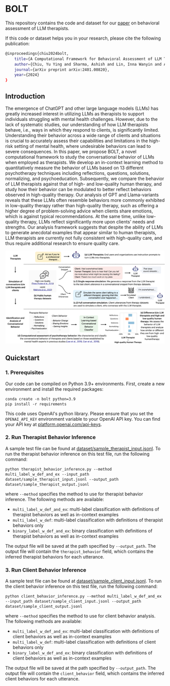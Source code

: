 # BOLT

This repository contains the code and dataset for our [paper](https://arxiv.org/abs/2401.00820) on behavioral assessment of LLM therapists.


If this code or dataset helps you in your research, please cite the following publication:
```bash
@inproceedings{chiu2024bolt,
    title={A Computational Framework for Behavioral Assessment of LLM Therapists},
    author={Chiu, Yu Ying and Sharma, Ashish and Lin, Inna Wanyin and Althoff, Tim},
	journal={arXiv preprint arXiv:2401.00820},
	year={2024}
}
```


## Introduction
The emergence of ChatGPT and other large language models (LLMs) has greatly increased interest in utilizing LLMs as therapists to support individuals struggling with mental health challenges. However, due to the lack of systematic studies, our understanding of how LLM therapists behave, i.e., ways in which they respond to clients, is significantly limited. Understanding their behavior across a wide range of clients and situations is crucial to accurately assess their capabilities and limitations in the high-risk setting of mental health, where undesirable behaviors can lead to severe consequences. In this paper, we propose BOLT, a novel computational framework to study the conversational behavior of LLMs when employed as therapists.  We develop an in-context learning method to quantitatively measure the behavior of LLMs based on 13 different psychotherapy techniques including reflections, questions, solutions, normalizing, and psychoeducation. Subsequently, we compare the behavior of LLM therapists against that of high- and low-quality human therapy, and study how their behavior can be modulated to better reflect behaviors observed in high-quality therapy. Our analysis of GPT and Llama-variants reveals that these LLMs often resemble behaviors more commonly exhibited in low-quality therapy rather than high-quality therapy, such as offering a higher degree of problem-solving advice when clients share emotions, which is against typical recommendations. At the same time, unlike low-quality therapy, LLMs reflect significantly more upon clients' needs and strengths. Our analysis framework suggests that despite the ability of LLMs to generate anecdotal examples that appear similar to human therapists, LLM therapists are currently not fully consistent with high-quality care, and thus require additional research to ensure quality care.


![Intro-Figure](Intro-Figure.png)


## Quickstart

### 1. Prerequisites

Our code can be compiled on Python 3.9+ environments. First, create a new environment and install the required packages:
```
conda create -n bolt python=3.9
pip install -r requirements
```

This code uses OpenAI's python library. Please ensure that you set the `OPENAI_API_KEY` environment variable to your OpenAI API key. You can find your API key at [platform.openai.com/api-keys](https://platform.openai.com/api-keys).


### 2. Run Therapist Behavior Inference

A sample test file can be found at [dataset/sample_therapist_input.jsonl](dataset/sample_therapist_input.jsonl). To run the therapist behavior inference on this test file, run the following command:
```
python therapist_behavior_inference.py --method multi_label_w_def_and_ex --input_path dataset/sample_therapist_input.jsonl --output_path dataset/sample_therapist_output.jsonl
```

where `--method` specifies the method to use for therapist behavior inference. The following methods are available:

- `multi_label_w_def_and_ex`: multi-label classification with definitions of therapist behaviors as well as in-context examples
- `multi_label_w_def`: multi-label classification with definitions of therapist behaviors only
- `binary_label_w_def_and_ex`: binary classification with definitions of therapist behaviors as well as in-context examples


The output file will be saved at the path specified by `--output_path`. The output file will contain the `therapist_behavior` field, which contains the inferred therapist behaviors for each utterance.


### 3. Run Client Behavior Inference

A sample test file can be found at [dataset/sample_client_input.jsonl](dataset/sample_client_input.jsonl). To run the client behavior inference on this test file, run the following command:
```
python client_behavior_inference.py --method multi_label_w_def_and_ex --input_path dataset/sample_client_input.jsonl --output_path dataset/sample_client_output.jsonl
```

where `--method` specifies the method to use for client behavior analysis. The following methods are available:

- `multi_label_w_def_and_ex`: multi-label classification with definitions of client behaviors as well as in-context examples
- `multi_label_w_def`: multi-label classification with definitions of client behaviors only
- `binary_label_w_def_and_ex`: binary classification with definitions of client behaviors as well as in-context examples


The output file will be saved at the path specified by `--output_path`. The output file will contain the `client_behavior` field, which contains the inferred client behaviors for each utterance.
